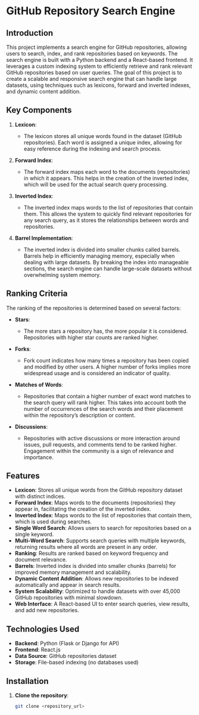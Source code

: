 # GitHub Repository Search Engine

## Introduction

This project implements a search engine for GitHub repositories, allowing users to search, index, and rank repositories based on keywords. The search engine is built with a Python backend and a React-based frontend. It leverages a custom indexing system to efficiently retrieve and rank relevant GitHub repositories based on user queries. The goal of this project is to create a scalable and responsive search engine that can handle large datasets, using techniques such as lexicons, forward and inverted indexes, and dynamic content addition.

## Key Components

1. **Lexicon**: 
   - The lexicon stores all unique words found in the dataset (GitHub repositories). Each word is assigned a unique index, allowing for easy reference during the indexing and search process.

2. **Forward Index**: 
   - The forward index maps each word to the documents (repositories) in which it appears. This helps in the creation of the inverted index, which will be used for the actual search query processing.

3. **Inverted Index**: 
   - The inverted index maps words to the list of repositories that contain them. This allows the system to quickly find relevant repositories for any search query, as it stores the relationships between words and repositories.

4. **Barrel Implementation**:
   - The inverted index is divided into smaller chunks called barrels. Barrels help in efficiently managing memory, especially when dealing with large datasets. By breaking the index into manageable sections, the search engine can handle large-scale datasets without overwhelming system memory.

## Ranking Criteria

The ranking of the repositories is determined based on several factors:

- **Stars**: 
   - The more stars a repository has, the more popular it is considered. Repositories with higher star counts are ranked higher.
   
- **Forks**: 
   - Fork count indicates how many times a repository has been copied and modified by other users. A higher number of forks implies more widespread usage and is considered an indicator of quality.
   
- **Matches of Words**: 
   - Repositories that contain a higher number of exact word matches to the search query will rank higher. This takes into account both the number of occurrences of the search words and their placement within the repository’s description or content.
   
- **Discussions**: 
   - Repositories with active discussions or more interaction around issues, pull requests, and comments tend to be ranked higher. Engagement within the community is a sign of relevance and importance.

## Features

- **Lexicon**: Stores all unique words from the GitHub repository dataset with distinct indices.
- **Forward Index**: Maps words to the documents (repositories) they appear in, facilitating the creation of the inverted index.
- **Inverted Index**: Maps words to the list of repositories that contain them, which is used during searches.
- **Single Word Search**: Allows users to search for repositories based on a single keyword.
- **Multi-Word Search**: Supports search queries with multiple keywords, returning results where all words are present in any order.
- **Ranking**: Results are ranked based on keyword frequency and document relevance.
- **Barrels**: Inverted index is divided into smaller chunks (barrels) for improved memory management and scalability.
- **Dynamic Content Addition**: Allows new repositories to be indexed automatically and appear in search results.
- **System Scalability**: Optimized to handle datasets with over 45,000 GitHub repositories with minimal slowdown.
- **Web Interface**: A React-based UI to enter search queries, view results, and add new repositories.

## Technologies Used

- **Backend**: Python (Flask or Django for API)
- **Frontend**: React.js
- **Data Source**: GitHub repositories dataset
- **Storage**: File-based indexing (no databases used)

## Installation

1. **Clone the repository**:
   ```bash
   git clone <repository_url>
